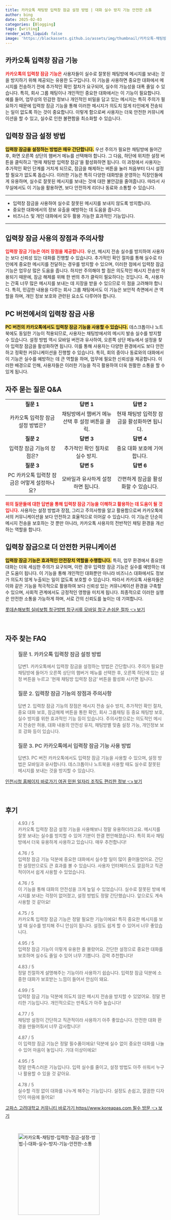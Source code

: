 ```yaml
---
title: 카카오톡 채팅방 입력창 잠금 설정 방법 | 대화 실수 방지 기능 안전한 소통
author: bing
date: 2025-02-03
categories: [Blogging]
tags: [writing]
render_with_liquid: false
image: 'https://blackassets.github.io/assets/img/thumbnail/카카오톡-채팅방-입력창-잠금-설정-방법-|-대화-실수-방지-기능-안전한-소통.webp'
---
```



<h2 id='카카오톡_입력창_잠금_기능'>카카오톡 입력창 잠금 기능</h2>

<p><b><span style="color: #ee2323;">카카오톡의 입력창 잠금 기능은</span></b> 사용자들이 실수로 잘못된 채팅방에 메시지를 보내는 것을 방지하기 위해 제공되는 유용한 도구입니다. 이 기능을 사용하면 중요한 대화에서 메시지를 전송하기 전에 추가적인 확인 절차가 요구되어, 실수의 가능성을 대폭 줄일 수 있습니다. 특히, 회사 그룹 채팅이나 개인적인 중요한 대화에서는 이 기능이 필요합니다. 예를 들어, 업무상의 민감한 정보나 개인적인 비밀을 담고 있는 메시지는 특히 주의가 필요하기 때문에 입력창 잠금 기능을 통해 이러한 메시지가 의도치 않게 타인에게 전송되는 일이 없도록 하는 것이 중요합니다. 이렇게 함으로써 사용자는 더욱 안전한 커뮤니케이션을 할 수 있고, 실수로 인한 불편함을 최소화할 수 있습니다.</p>

<h2 id='입력창_잠금_설정_방법'>입력창 잠금 설정 방법</h2>

<p><b><span style="background-color: #ffe066;">입력창 잠금을 설정하는 방법은 매우 간단합니다.</span></b> 우선 주의가 필요한 채팅방에 들어간 후, 화면 오른쪽 상단의 햄버거 메뉴를 선택해야 합니다. 그 다음, 하단에 위치한 설정 버튼을 클릭하고 '현재 채팅방 입력창 잠금'을 활성화하면 됩니다. 이 과정에서 사용자는 추가적인 확인 단계를 거치게 되므로, 잠금을 해제하는 버튼을 눌러 처음부터 다시 설정할 필요가 없도록 돕습니다. 이러한 기능은 특히 다양한 대화방을 운영하는 직장인들에게 유용하며, 실수로 잘못된 메시지를 보내는 것에 대한 불안감을 줄여줍니다. 따라서 사무실에서도 이 기능을 활용하면, 보다 안전하게 리더나 동료와 소통할 수 있습니다.</p>

<hr />

<ul>
    <li>입력창 잠금을 사용하여 실수로 잘못된 메시지를 보내지 않도록 방지합니다.</li>
    <li>중요한 대화에서의 정보 유출을 예방하는 데 도움을 줍니다.</li>
    <li>비즈니스 및 개인 대화에서 모두 활용 가능한 효과적인 기능입니다.</li>
</ul>

<hr />

<h2 id='입력창_잠금_사용의_장점과_주의사항'>입력창 잠금 사용의 장점과 주의사항</h2>

<p><b><span style="color: #ee2323;">입력창 잠금 기능은 여러 장점을 제공합니다.</span></b> 우선, 메시지 전송 실수를 방지하여 사용자는 보다 신뢰성 있는 대화를 진행할 수 있습니다. 추가적인 확인 절차를 통해 실수로 타인에게 중요한 메시지를 전달하는 경우를 방지할 수 있으며, 이러한 점에서 입력창 잠금 기능은 업무상 많은 도움을 줍니다. 하지만 주의해야 할 점은 의도적인 메시지 전송만 허용되기 때문에, 잠금 해제를 위해 한 번의 추가 클릭이 필요하다는 것입니다. 즉, 사용자는 간혹 너무 많은 메시지를 보내는 데 지장을 받을 수 있으므로 이 점을 고려해야 합니다. 특히, 민감한 내용을 다루는 회사 그룹 채팅에서도 이 기능은 보안적 측면에서 큰 역할을 하며, 개인 정보 보호와 관련된 요소도 다루어야 합니다.</p>

<h2 id='PC_버전에서의_사용'>PC 버전에서의 입력창 잠금 사용</h2>

<p><b><span style="background-color: #ffe066;">PC 버전의 카카오톡에서도 입력창 잠금 기능을 사용할 수 있습니다.</span></b> 데스크톱이나 노트북에도 동일한 기능이 적용되므로, 사용자는 채팅방에서의 메시지 발송 실수를 방지할 수 있습니다. 설정 방법 역시 모바일 버전과 유사하여, 오른쪽 상단 메뉴에서 설정을 찾아 입력창 잠금을 활성화하면 됩니다. 이를 통해 사용자는 다양한 환경에서도 보다 안전하고 정확한 커뮤니케이션을 진행할 수 있습니다. 특히, 회의 중이나 동료와의 대화에서 이 기능은 실수를 예방하는 데 큰 역할을 하며, 업무에 필요한 신뢰성을 제공합니다. 이러한 배경으로 인해, 사용자들은 이러한 기능을 적극 활용하여 더욱 원활한 소통을 할 수 있게 됩니다.</p>

<h2 id='자주_묻는_질문_QNA'>자주 묻는 질문 Q&A</h2>

<table>
    <tr>
        <td style="text-align: center; height: 17px;"><b>질문 1</b></td>
        <td style="text-align: center; height: 17px;"><b>답변 1</b></td>
        <td style="text-align: center; height: 17px;"><b>답변 2</b></td>
    </tr>
    <tr>
        <td style="text-align: center; height: 17px;">카카오톡 입력창 잠금 설정 방법은?</td>
        <td style="text-align: center; height: 17px;">채팅방에서 햄버거 메뉴 선택 후 설정 버튼을 클릭.</td>
        <td style="text-align: center; height: 17px;">현재 채팅방 입력창 잠금을 활성화하면 됩니다.</td>
    </tr>
    <tr>
        <td style="text-align: center; height: 17px;"><b>질문 2</b></td>
        <td style="text-align: center; height: 17px;"><b>답변 3</b></td>
        <td style="text-align: center; height: 17px;"><b>답변 4</b></td>
    </tr>
    <tr>
        <td style="text-align: center; height: 17px;">입력창 잠금 기능의 장점은?</td>
        <td style="text-align: center; height: 17px;">추가적인 확인 절차로 실수 방지.</td>
        <td style="text-align: center; height: 17px;">중요 대화 보호에 기여합니다.</td>
    </tr>
    <tr>
        <td style="text-align: center; height: 17px;"><b>질문 3</b></td>
        <td style="text-align: center; height: 17px;"><b>답변 5</b></td>
        <td style="text-align: center; height: 17px;"><b>답변 6</b></td>
    </tr>
    <tr>
        <td style="text-align: center; height: 17px;">PC 카카오톡 입력창 잠금은 어떻게 설정하나요?</td>
        <td style="text-align: center; height: 17px;">모바일과 유사하게 설정하면 됩니다.</td>
        <td style="text-align: center; height: 17px;">간편하게 잠금을 활성화할 수 있습니다.</td>
    </tr>
</table>

<p><b><span style="color: #ee2323;">위의 질문들에 대한 답변을 통해 입력창 잠금 기능을 이해하고 활용하는 데 도움이 될 것입니다.</span></b> 사용자는 설정 방법과 장점, 그리고 주의사항을 알고 활용함으로써 카카오톡에서의 커뮤니케이션을 보다 안전하고 효율적으로 이어갈 수 있습니다. 이 기능은 단순히 메시지 전송을 보호하는 것 뿐만 아니라, 카카오톡 사용자의 전반적인 채팅 환경을 개선하는 역할을 합니다.</p>

<h2 id='입력창_잠금으로_더_안전한_커뮤니케이션'>입력창 잠금으로 더 안전한 커뮤니케이션</h2>

<p><b><span style="background-color: #ffe066;">입력창 잠금 기능은 효과적인 안전장치 역할을 수행합니다.</span></b> 특히, 업무 환경에서 중요한 대화는 더욱 세심한 주의가 요구되며, 이런 경우 입력창 잠금 기능은 실수를 예방하는 데 큰 도움이 됩니다. 이 기능을 통해 개인적인 대화뿐만 아니라 비즈니스 대화에서도 정보가 의도치 않게 누출되는 일이 없도록 보호할 수 있습니다. 따라서 카카오톡 사용자들은 이와 같은 기능을 적극적으로 활용하여 보다 신뢰성 있는 커뮤니케이션 환경을 구축할 수 있으며, 사회적 관계에서도 긍정적인 영향을 미치게 됩니다. 최종적으로 이러한 실행은 안전한 소통을 가능하게 하며, 서로 간의 신뢰도를 높이는 데 기여합니다.</p>


<p><a class="click-button" title="롯데손해보험 실비보험 청구방법 청구서류 모바일 청구 손쉬운 절차" href="https://blackassets.github.io/posts/%EB%A1%AF%EB%8D%B0%EC%86%90%ED%95%B4%EB%B3%B4%ED%97%98-%EC%8B%A4%EB%B9%84%EB%B3%B4%ED%97%98-%EC%B2%AD%EA%B5%AC%EB%B0%A9%EB%B2%95-%EC%B2%AD%EA%B5%AC%EC%84%9C%EB%A5%98-%EB%AA%A8%EB%B0%94%EC%9D%BC-%EC%B2%AD%EA%B5%AC-%EC%86%90%EC%89%AC%EC%9A%B4-%EC%A0%88%EC%B0%A8/" rel="dofollow">롯데손해보험 실비보험 청구방법 청구서류 모바일 청구 손쉬운 절차 👈 보기</a></p><br>
<h2 id='자주_찾는_FAQ'>자주 찾는 FAQ</h2>
<div itemscope="" itemtype="https://schema.org/FAQPage"> 
<blockquote> 
<div itemscope="" itemprop="mainEntity" itemtype="https://schema.org/Question"> 
<h3 itemprop="name">질문 1. 카카오톡 입력창 잠금 설정 방법</h3> 
<div itemscope="" itemprop="acceptedAnswer" itemtype="https://schema.org/Answer"> 
<span itemprop="text"> 
<p>답변1. 카카오톡에서 입력창 잠금을 설정하는 방법은 간단합니다. 주의가 필요한 채팅방에 들어가 오른쪽 상단의 햄버거 메뉴를 선택한 후, 오른쪽 하단에 있는 설정 버튼을 누르고 '현재 채팅방 입력창 잠금' 버튼을 활성화 시키면 됩니다.</p> 
</span> 
</div> 
</div> 

<div itemscope="" itemprop="mainEntity" itemtype="https://schema.org/Question"> 
<h3 itemprop="name">질문 2. 입력창 잠금 기능의 장점과 주의사항</h3> 
<div itemscope="" itemprop="acceptedAnswer" itemtype="https://schema.org/Answer"> 
<span itemprop="text"> 
<p>답변 2. 입력창 잠금 기능의 장점은 메시지 전송 실수 방지, 추가적인 확인 절차, 중요 대화 보호, 잠금해제 버튼을 통한 확인, 회사 그룹채팅 등 중요 채팅방 보호, 실수 방지를 위한 효과적인 기능 등이 있습니다. 주의사항으로는 의도적인 메시지 전송만 허용, 대화 내용의 안전성 유지, 채팅방별 맞춤 설정 가능, 개인정보 보호 강화 등이 있습니다.</p> 
</span> 
</div> 
</div> 

<div itemscope="" itemprop="mainEntity" itemtype="https://schema.org/Question"> 
<h3 itemprop="name">질문 3. PC 카카오톡에서 입력창 잠금 기능 사용 방법</h3> 
<div itemscope="" itemprop="acceptedAnswer" itemtype="https://schema.org/Answer"> 
<span itemprop="text"> 
<p>답변3. PC 버전 카카오톡에서도 입력창 잠금 기능을 사용할 수 있으며, 설정 방법은 모바일과 유사합니다. 데스크톱이나 노트북을 사용할 때도 실수로 잘못된 메시지를 보내는 것을 방지할 수 있습니다.</p> 
</span> 
</div> 
</div> 
</blockquote> 
</div>
<p><a class="click-button" title="인천시청 홈페이지 바로가기 여권 민원 일자리 조직도 편리한 정보" href="https://blackassets.github.io/posts/%EC%9D%B8%EC%B2%9C%EC%8B%9C%EC%B2%AD-%ED%99%88%ED%8E%98%EC%9D%B4%EC%A7%80-%EB%B0%94%EB%A1%9C%EA%B0%80%EA%B8%B0-%EC%97%AC%EA%B6%8C-%EB%AF%BC%EC%9B%90-%EC%9D%BC%EC%9E%90%EB%A6%AC-%EC%A1%B0%EC%A7%81%EB%8F%84-%ED%8E%B8%EB%A6%AC%ED%95%9C-%EC%A0%95%EB%B3%B4/" rel="dofollow">인천시청 홈페이지 바로가기 여권 민원 일자리 조직도 편리한 정보 👈 보기</a></p><br>
<h2 id='후기'>후기</h2>
<div itemscope itemtype="https://schema.org/Product">
  <blockquote>
  <div itemprop="review" itemscope itemtype="https://schema.org/Review">
      <div itemprop="reviewRating" itemscope itemtype="https://schema.org/Rating"> <span itemprop="ratingValue">4.93</span> / <span itemprop="bestRating">5</span> </div>
      <span itemprop="reviewBody">카카오톡 입력창 잠금 설정 기능을 사용해보니 정말 유용하더라고요. 메시지를 잘못 보내는 실수를 방지할 수 있어 기분이 한결 편안해졌습니다. 특히 회사 채팅방에서 더욱 유용하게 사용하고 있습니다. 매우 추천합니다!</span>
  </div>
  <br>
  <div itemprop="review" itemscope itemtype="https://schema.org/Review">
      <div itemprop="reviewRating" itemscope itemtype="https://schema.org/Rating"> <span itemprop="ratingValue">4.76</span> / <span itemprop="bestRating">5</span> </div>
      <span itemprop="reviewBody">입력창 잠금 기능 덕분에 중요한 대화에서 실수할 일이 많이 줄어들었어요. 간단한 설정만으로도 큰 효과를 볼 수 있습니다. 사용자 인터페이스도 깔끔하고 직관적이어서 쉽게 사용할 수 있었습니다.</span>
  </div>
  <br>
  <div itemprop="review" itemscope itemtype="https://schema.org/Review">
      <div itemprop="reviewRating" itemscope itemtype="https://schema.org/Rating"> <span itemprop="ratingValue">4.76</span> / <span itemprop="bestRating">5</span> </div>
      <span itemprop="reviewBody">이 기능을 통해 대화의 안전성을 크게 높일 수 있었습니다. 실수로 잘못된 방에 메시지를 보내는 걱정이 없어졌고, 설정 방법도 정말 간단했습니다. 앞으로도 계속 사용할 것 같아요!</span>
  </div>
  <br>
  <div itemprop="review" itemscope itemtype="https://schema.org/Review">
      <div itemprop="reviewRating" itemscope itemtype="https://schema.org/Rating"> <span itemprop="ratingValue">4.75</span> / <span itemprop="bestRating">5</span> </div>
      <span itemprop="reviewBody">카카오톡 입력창 잠금 기능은 정말 필요한 기능이에요! 특히 중요한 메시지를 보낼 때 실수를 방지해 주니 안심이 됩니다. 설정도 쉽게 할 수 있어서 너무 좋았습니다.</span>
  </div>
  <br>
  <div itemprop="review" itemscope itemtype="https://schema.org/Review">
      <div itemprop="reviewRating" itemscope itemtype="https://schema.org/Rating"> <span itemprop="ratingValue">4.95</span> / <span itemprop="bestRating">5</span> </div>
      <span itemprop="reviewBody">입력창 잠금 기능이 이렇게 유용한 줄 몰랐어요. 간단한 설정으로 중요한 대화를 보호하며 실수도 줄일 수 있어 너무 기쁩니다. 강력 추천합니다!</span>
  </div>
  <br>
  <div itemprop="review" itemscope itemtype="https://schema.org/Review">
      <div itemprop="reviewRating" itemscope itemtype="https://schema.org/Rating"> <span itemprop="ratingValue">4.83</span> / <span itemprop="bestRating">5</span> </div>
      <span itemprop="reviewBody">정말 친절하게 설명해주는 기능이라 사용하기 쉽습니다. 입력창 잠금 덕분에 소중한 대화가 보호받는 느낌이 들어서 안심이 돼요.</span>
  </div>
  <br>
  <div itemprop="review" itemscope itemtype="https://schema.org/Review">
      <div itemprop="reviewRating" itemscope itemtype="https://schema.org/Rating"> <span itemprop="ratingValue">4.99</span> / <span itemprop="bestRating">5</span> </div>
      <span itemprop="reviewBody">입력창 잠금 기능 덕분에 의도치 않은 메시지 전송을 방지할 수 있었어요. 정말 편리한 기능입니다. 개인적으로는 만족도가 아주 높습니다!</span>
  </div>
  <br>
  <div itemprop="review" itemscope itemtype="https://schema.org/Review">
      <div itemprop="reviewRating" itemscope itemtype="https://schema.org/Rating"> <span itemprop="ratingValue">4.77</span> / <span itemprop="bestRating">5</span> </div>
      <span itemprop="reviewBody">채팅방 설정이 간단하고 직관적이라 사용하기 아주 좋았습니다. 안전한 대화 환경을 만들어줘서 너무 감사합니다!</span>
  </div>
  <br>
  <div itemprop="review" itemscope itemtype="https://schema.org/Review">
      <div itemprop="reviewRating" itemscope itemtype="https://schema.org/Rating"> <span itemprop="ratingValue">4.87</span> / <span itemprop="bestRating">5</span> </div>
      <span itemprop="reviewBody">이 입력창 잠금 기능은 정말 필수품이에요! 덕분에 실수 없이 중요한 대화를 나눌 수 있어 마음이 놓입니다. 기대 이상이에요!</span>
  </div>
  <br>
  <div itemprop="review" itemscope itemtype="https://schema.org/Review">
      <div itemprop="reviewRating" itemscope itemtype="https://schema.org/Rating"> <span itemprop="ratingValue">4.95</span> / <span itemprop="bestRating">5</span> </div>
      <span itemprop="reviewBody">정말 만족스러운 기능입니다. 입력 실수를 줄이고, 설정 방법도 아주 쉬워서 누구나 활용할 수 있을 것 같아요.</span>
  </div>
  <br>
  <div itemprop="review" itemscope itemtype="https://schema.org/Review">
      <div itemprop="reviewRating" itemscope itemtype="https://schema.org/Rating"> <span itemprop="ratingValue">4.78</span> / <span itemprop="bestRating">5</span> </div>
      <span itemprop="reviewBody">실수할 걱정 없이 대화를 나누게 해주는 기능입니다. 설정도 손쉽고, 깔끔한 디자인이 마음에 들어요!</span>
  </div>
  </blockquote>
</div>
<p><a class="click-button" title="고파스 고려대학교 커뮤니티 바로가기 https//www.koreapas.com 필수 방문" href="https://blackassets.github.io/posts/%EA%B3%A0%ED%8C%8C%EC%8A%A4-%EA%B3%A0%EB%A0%A4%EB%8C%80%ED%95%99%EA%B5%90-%EC%BB%A4%EB%AE%A4%EB%8B%88%ED%8B%B0-%EB%B0%94%EB%A1%9C%EA%B0%80%EA%B8%B0-httpswww.koreapas.com-%ED%95%84%EC%88%98-%EB%B0%A9%EB%AC%B8/" rel="dofollow">고파스 고려대학교 커뮤니티 바로가기 https//www.koreapas.com 필수 방문 👈 보기</a></p><br>
<figure class="image"><img src="https://blackassets.github.io/assets/img/thumbnail/카카오톡-채팅방-입력창-잠금-설정-방법-|-대화-실수-방지-기능-안전한-소통.webp" alt="카카오톡-채팅방-입력창-잠금-설정-방법-|-대화-실수-방지-기능-안전한-소통" width="256" height="256"></figure>